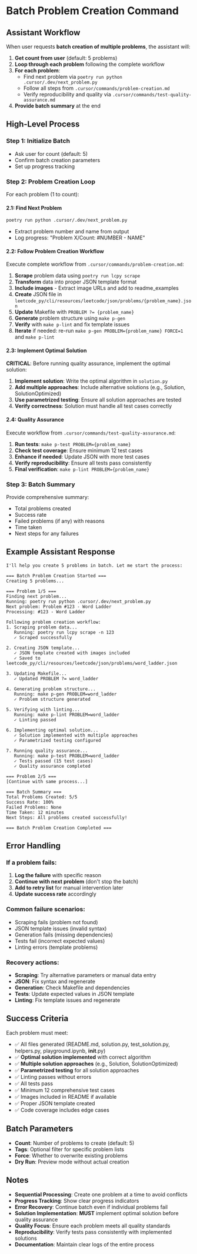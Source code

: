 # Batch Problem Creation Command

## Assistant Workflow

When user requests **batch creation of multiple problems**, the assistant will:

1. **Get count from user** (default: 5 problems)
2. **Loop through each problem** following the complete workflow
3. **For each problem**:
    - Find next problem via `poetry run python .cursor/.dev/next_problem.py`
    - Follow all steps from `.cursor/commands/problem-creation.md`
    - Verify reproducibility and quality via `.cursor/commands/test-quality-assurance.md`
4. **Provide batch summary** at the end

## High-Level Process

### Step 1: Initialize Batch

- Ask user for count (default: 5)
- Confirm batch creation parameters
- Set up progress tracking

### Step 2: Problem Creation Loop

For each problem (1 to count):

#### 2.1: Find Next Problem

```bash
poetry run python .cursor/.dev/next_problem.py
```

- Extract problem number and name from output
- Log progress: "Problem X/Count: #NUMBER - NAME"

#### 2.2: Follow Problem Creation Workflow

Execute complete workflow from `.cursor/commands/problem-creation.md`:

1. **Scrape** problem data using `poetry run lcpy scrape`
2. **Transform** data into proper JSON template format
3. **Include images** - Extract image URLs and add to readme_examples
4. **Create** JSON file in `leetcode_py/cli/resources/leetcode/json/problems/{problem_name}.json`
5. **Update** Makefile with `PROBLEM ?= {problem_name}`
6. **Generate** problem structure using `make p-gen`
7. **Verify** with `make p-lint` and fix template issues
8. **Iterate** if needed: re-run `make p-gen PROBLEM={problem_name} FORCE=1` and `make p-lint`

#### 2.3: Implement Optimal Solution

**CRITICAL**: Before running quality assurance, implement the optimal solution:

1. **Implement solution**: Write the optimal algorithm in `solution.py`
2. **Add multiple approaches**: Include alternative solutions (e.g., Solution, SolutionOptimized)
3. **Use parametrized testing**: Ensure all solution approaches are tested
4. **Verify correctness**: Solution must handle all test cases correctly

#### 2.4: Quality Assurance

Execute workflow from `.cursor/commands/test-quality-assurance.md`:

1. **Run tests**: `make p-test PROBLEM={problem_name}`
2. **Check test coverage**: Ensure minimum 12 test cases
3. **Enhance if needed**: Update JSON with more test cases
4. **Verify reproducibility**: Ensure all tests pass consistently
5. **Final verification**: `make p-lint PROBLEM={problem_name}`

### Step 3: Batch Summary

Provide comprehensive summary:

- Total problems created
- Success rate
- Failed problems (if any) with reasons
- Time taken
- Next steps for any failures

## Example Assistant Response

```
I'll help you create 5 problems in batch. Let me start the process:

=== Batch Problem Creation Started ===
Creating 5 problems...

=== Problem 1/5 ===
Finding next problem...
Running: poetry run python .cursor/.dev/next_problem.py
Next problem: Problem #123 - Word Ladder
Processing: #123 - Word Ladder

Following problem creation workflow:
1. Scraping problem data...
   Running: poetry run lcpy scrape -n 123
   ✓ Scraped successfully

2. Creating JSON template...
   ✓ JSON template created with images included
   ✓ Saved to leetcode_py/cli/resources/leetcode/json/problems/word_ladder.json

3. Updating Makefile...
   ✓ Updated PROBLEM ?= word_ladder

4. Generating problem structure...
   Running: make p-gen PROBLEM=word_ladder
   ✓ Problem structure generated

5. Verifying with linting...
   Running: make p-lint PROBLEM=word_ladder
   ✓ Linting passed

6. Implementing optimal solution...
   ✓ Solution implemented with multiple approaches
   ✓ Parametrized testing configured

7. Running quality assurance...
   Running: make p-test PROBLEM=word_ladder
   ✓ Tests passed (15 test cases)
   ✓ Quality assurance completed

=== Problem 2/5 ===
[Continue with same process...]

=== Batch Summary ===
Total Problems Created: 5/5
Success Rate: 100%
Failed Problems: None
Time Taken: 12 minutes
Next Steps: All problems created successfully!

=== Batch Problem Creation Completed ===
```

## Error Handling

### If a problem fails:

1. **Log the failure** with specific reason
2. **Continue with next problem** (don't stop the batch)
3. **Add to retry list** for manual intervention later
4. **Update success rate** accordingly

### Common failure scenarios:

- Scraping fails (problem not found)
- JSON template issues (invalid syntax)
- Generation fails (missing dependencies)
- Tests fail (incorrect expected values)
- Linting errors (template problems)

### Recovery actions:

- **Scraping**: Try alternative parameters or manual data entry
- **JSON**: Fix syntax and regenerate
- **Generation**: Check Makefile and dependencies
- **Tests**: Update expected values in JSON template
- **Linting**: Fix template issues and regenerate

## Success Criteria

Each problem must meet:

- ✅ All files generated (README.md, solution.py, test_solution.py, helpers.py, playground.ipynb, **init**.py)
- ✅ **Optimal solution implemented** with correct algorithm
- ✅ **Multiple solution approaches** (e.g., Solution, SolutionOptimized)
- ✅ **Parametrized testing** for all solution approaches
- ✅ Linting passes without errors
- ✅ All tests pass
- ✅ Minimum 12 comprehensive test cases
- ✅ Images included in README if available
- ✅ Proper JSON template created
- ✅ Code coverage includes edge cases

## Batch Parameters

- **Count**: Number of problems to create (default: 5)
- **Tags**: Optional filter for specific problem lists
- **Force**: Whether to overwrite existing problems
- **Dry Run**: Preview mode without actual creation

## Notes

- **Sequential Processing**: Create one problem at a time to avoid conflicts
- **Progress Tracking**: Show clear progress indicators
- **Error Recovery**: Continue batch even if individual problems fail
- **Solution Implementation**: **MUST** implement optimal solution before quality assurance
- **Quality Focus**: Ensure each problem meets all quality standards
- **Reproducibility**: Verify tests pass consistently with implemented solutions
- **Documentation**: Maintain clear logs of the entire process
